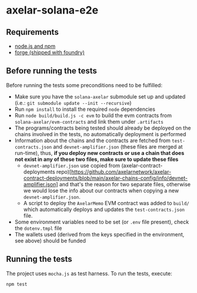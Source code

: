 # axelar-solana-e2e

## Requirements

- [node.js and npm](https://docs.npmjs.com/downloading-and-installing-node-js-and-npm)
- [forge (shipped with foundry)](https://book.getfoundry.sh/getting-started/installation)

## Before running the tests

Before running the tests some preconditions need to be fulfilled:

- Make sure you have the `solana-axelar` submodule set up and updated (i.e.: `git submodule update --init --recursive`)
- Run `npm install` to install the required `node` dependencies
- Run `node build/build.js -c evm` to build the evm contracts from `solana-axelar/evm-contracts` and link them under `.artifacts`
- The programs/contracts being tested should already be deployed on the chains involved in the tests, no automatically deployment is performed
- Information about the chains and the contracts are fetched from `test-contracts.json` and `devnet-amplifier.json` (these files are merged at run-time), thus, **if you deploy new contracts or use a chain that does not exist in any of these two files, make sure to update these files**
  - `devnet-amplifier.json` use copied from (axelar-contract-deployments repo)[https://github.com/axelarnetwork/axelar-contract-deployments/blob/main/axelar-chains-config/info/devnet-amplifier.json] and that's the reason for two separate files, otherwise we would lose the info about our contracts when copying a new `devnet-amplifier.json`.
  - A script to deploy the `AxelarMemo` EVM contract was added to `build/` which automatically deploys and updates the `test-contracts.json` file.
- Some environment variables need to be set (or `.env` file present), check the `dotenv.tmpl` file
- The wallets used (derived from the keys specified in the environment, see above) should be funded

## Running the tests

The project uses `mocha.js` as test harness. To run the tests, execute:

```bash
npm test
```
